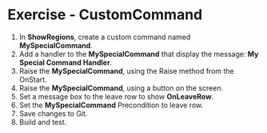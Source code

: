 ﻿# Exercise - CustomCommand

1.  In  **ShowRegions**, create a custom command named **MySpecialCommand**.
2.	Add a handler to the **MySpecialCommand** that display the message: **My Special Command Handler**.
3.	Raise the **MySpecialCommand**, using the Raise method from the OnStart.
4.	Raise the **MySpecialCommand**, using a button on the screen.
5.  Set a message box to the leave row to show **OnLeaveRow**.
5.  Set the **MySpecialCommand** Precondition to leave row. 
6.	Save changes to Git.
8.  Build and test.
